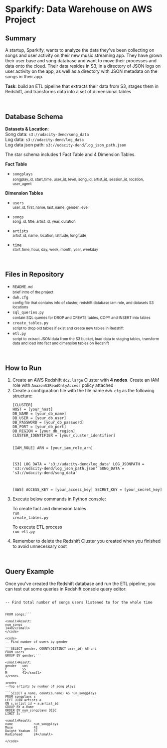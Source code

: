 # Sparkify: Data Warehouse on AWS Project <br>

## Summary

A startup, Sparkify, wants to analyze the data they've been collecting on songs and user activity on their new music streaming app. They have grown their user base and song database and want to move their processes and data onto the cloud. Their data resides in S3, in a directory of JSON logs on user activity on the app, as well as a directory with JSON metadata on the songs in their app.

**Task**: build an ETL pipeline that extracts their data from S3, stages them in Redshift, and transforms data into a set of dimensional tables

<br>

## Database Schema

**Datasets & Location**: <br>
Song data: <code>s3://udacity-dend/song_data</code> <br>
Log data: <code>s3://udacity-dend/log_data</code> <br>
Log data json path: <code>s3://udacity-dend/log_json_path.json</code>


The star schema includes 1 Fact Table and 4 Dimension Tables. 

**Fact Table**

- <code>songplays</code> <br>
<small>songplay_id, start_time, user_id, level, song_id, artist_id, session_id, location, user_agent</small>

**Dimension Tables**

- <code>users</code> <br>
<small>user_id, first_name, last_name, gender, level</small>

- <code>songs</code> <br>
<small>song_id, title, artist_id, year, duration</small>

- <code>artists</code> <br>
<small>artist_id, name, location, latitude, longitude</small>

- <code>time</code> <br>
<small>start_time, hour, day, week, month, year, weekday</small>

<br>

## Files in Repository

- <code>README.md</code> <br>
<small>brief intro of the project</small>
- <code>dwh.cfg</code> <br>
<small>config file that contains info of cluster, redshift database iam role, and datasets S3 locations</small>
- <code>sql_queries.py</code> <br>
<small>contain SQL queries for DROP and CREATE tables, COPY and INSERT into tables</small>
- <code>create_tables.py</code> <br>
<small>script to drop old tables if exist and create new tables in Redshift</small>
- <code>etl.py</code> <br>
<small>script to extract JSON data from the S3 bucket, load data to staging tables, transform data and load into fact and dimension tables on Redshift</small>

<br>

## How to Run
<ol>
<li>Create an AWS Redshift <code>dc2.large</code> Cluster with <strong>4 nodes</strong>. Create an IAM role with <code>AmazonS3ReadOnlyAccess</code> policy attached </li>

<li>Create a configuration file with the file name <code>dwh.cfg</code> as the following structure: </li>

<code>
[CLUSTER]
HOST = [your_host]
DB_NAME = [your_db_name]
DB_USER = [your_db_user]
DB_PASSWORD = [your_db_password]
DB_PORT = [your_db_port]
DB_REGION = [your_db_region]
CLUSTER_IDENTIFIER = [your_cluster_identifier]

[IAM_ROLE]
ARN = [your_iam_role_arn]

[S3]
LOG_DATA = 's3://udacity-dend/log_data'
LOG_JSONPATH = 's3://udacity-dend/log_json_path.json'
SONG_DATA = 's3://udacity-dend/song_data'

[AWS]
ACCESS_KEY = [your_access_key]
SECRET_KEY = [your_secret_key]
</code>


<li>Execute below commands in Python console: </li>

To create fact and dimension tables <br>
    <code>run create_tables.py</code>

To execute ETL process <br>
    <code>run etl.py</code>

<li>Remember to delete the Redshift Cluster you created when you finished to avoid unnecessary cost</li>

</ol>
    
<br>

## Query Example

Once you've created the Redshift database and run the ETL pipeline, you can test out some queries in Redshift console query editor:

<code>
-- Find total number of songs users listened to for the whole time

```SELECT COUNT(DISTINCT title) AS num_songs 
FROM songs;```

<small>Result:
num_songs
14402</small>
</code>

<code>
-- Find number of users by gender

```SELECT gender, COUNT(DISTINCT user_id) AS cnt 
FROM users 
GROUP BY gender;```

<small>Result: 
gender   cnt
F        55
M        41</small>
</code>
    
<code>
--Top artists by number of song plays
    
```SELECT a.name, count(a.name) AS num_songplays
FROM songplays s
LEFT JOIN artists a 
ON s.artist_id = a.artist_id
GROUP BY a.name
ORDER BY num_songplays DESC
LIMIT 3;```
    
<small>Result: 
name           num_songplays
Muse           42
Dwight Yoakam  37
Radiohead      24</small>
    
</code>
